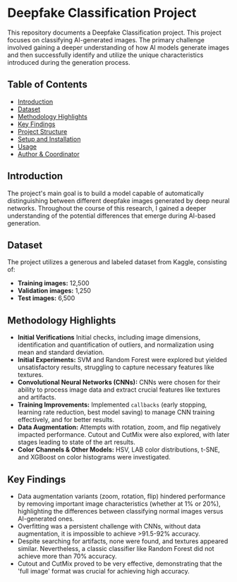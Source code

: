 # Deepfake Classification Project

This repository documents a Deepfake Classification project. This project focuses on classifying AI-generated images. The primary challenge involved gaining a deeper understanding of how AI models generate images and then successfully identify and utilize the unique characteristics introduced during the generation process.

## Table of Contents

* [Introduction](#introduction)
* [Dataset](#dataset)
* [Methodology Highlights](#methodology-highlights)
* [Key Findings](#key-findings)
* [Project Structure](#project-structure)
* [Setup and Installation](#setup-and-installation)
* [Usage](#usage)
* [Author & Coordinator](#author--coordinator)

## Introduction

The project's main goal is to build a model capable of automatically distinguishing between different deepfake images generated by deep neural networks. Throughout the course of this research, I gained a deeper understanding of the potential differences that emerge during AI-based generation.

## Dataset

The project utilizes a generous and labeled dataset from Kaggle, consisting of: 
* **Training images:** 12,500 
* **Validation images:** 1,250 
* **Test images:** 6,500

  
## Methodology Highlights

* **Initial Verifications** Initial checks, including image dimensions, identification and quantification of outliers, and normalization using mean and standard deviation.
* **Initial Experiments:** SVM and Random Forest were explored but yielded unsatisfactory results, struggling to capture necessary features like textures. 
* **Convolutional Neural Networks (CNNs):** CNNs were chosen for their ability to process image data and extract crucial features like textures and artifacts. 
* **Training Improvements:** Implemented `callbacks` (early stopping, learning rate reduction, best model saving) to manage CNN training effectively, and for better results. 
* **Data Augmentation:** Attempts with rotation, zoom, and flip negatively impacted performance. Cutout and CutMix were also explored, with later stages leading to state of the art results. 
* **Color Channels & Other Models:** HSV, LAB color distributions, t-SNE, and XGBoost on color histograms were investigated.  

## Key Findings

* Data augmentation variants (zoom, rotation, flip) hindered performance by removing important image characteristics (whether at 1% or 20%), highlighting the differences between classifying normal images versus AI-generated ones.
* Overfitting was a persistent challenge with CNNs, without data augmentation, it is impossible to achieve >91.5-92% accuracy. 
* Despite searching for artifacts, none were found, and textures appeared similar. Nevertheless, a classic classifier like Random Forest did not achieve more than 70% accuracy.
* Cutout and CutMix proved to be very effective, demonstrating that the 'full image' format was crucial for achieving high accuracy. 

